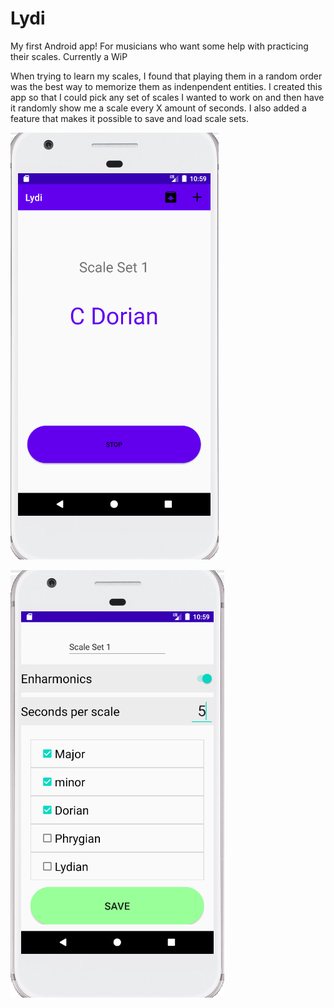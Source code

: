 # Lydi
My first Android app! For musicians who want some help with practicing their scales. Currently a WiP

When trying to learn my scales, I found that playing them in a random order was the best way to memorize them as indenpendent entities. I created this app so that I could pick any set of scales I wanted to work on and then have it randomly show me a scale every X amount of seconds. I also added a feature that makes it possible to save and load scale sets. 

![Main Screen](Screenshots/MainScreen.png?raw=true)

![Create Screen](Screenshots/ScaleSets.png?raw=true)
